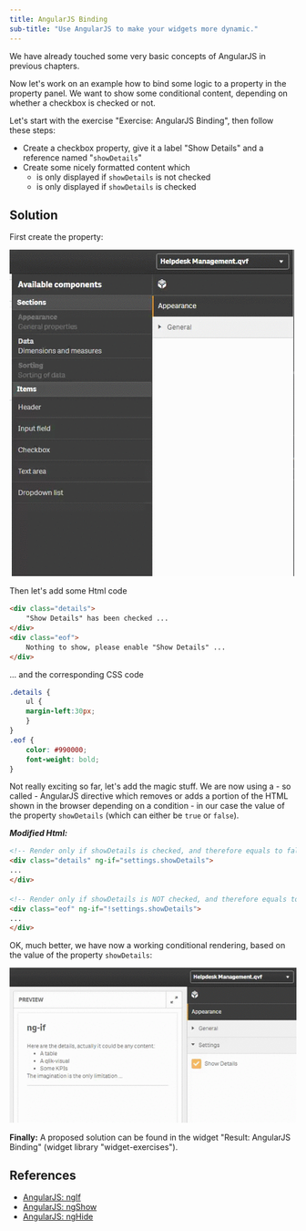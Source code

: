 ```yaml
---
title: AngularJS Binding
sub-title: "Use AngularJS to make your widgets more dynamic."
---
```


We have already touched some very basic concepts of AngularJS in previous chapters.

Now let's work on an example how to bind some logic to a property in the property panel. We want to show some conditional content, depending on whether a checkbox is checked or not.

Let's start with the exercise "Exercise: AngularJS Binding", then follow these steps:

- Create a checkbox property, give it a label "Show Details" and a reference named "`showDetails`"
- Create some nicely formatted content which
    - is only displayed if `showDetails` is not checked
    - is only displayed if `showDetails` is checked


## Solution

First create the property:

![](images/create-property.gif)

Then let's add some Html code

```html
<div class="details">
    "Show Details" has been checked ...
</div>
<div class="eof">
	Nothing to show, please enable "Show Details" ...
</div>
```

... and the corresponding CSS code

```css
.details {
	ul {
	margin-left:30px;
	}
}
.eof {
	color: #990000;
	font-weight: bold;
}
```

Not really exciting so far, let's add the magic stuff.
We are now using a - so called - AngularJS directive which removes or adds a portion of the HTML shown in the browser depending on a condition - in our case the value of the property `showDetails` (which can either be `true` or `false`).

***Modified Html:***

```html
<!-- Render only if showDetails is checked, and therefore equals to false -->
<div class="details" ng-if="settings.showDetails">
...
</div>

<!-- Render only if showDetails is NOT checked, and therefore equals to false --->
<div class="eof" ng-if="!settings.showDetails">
...
</div>
```


OK, much better, we have now a working conditional rendering, based on the value of the property `showDetails`:

![](images/result.gif)


**Finally:**
A proposed solution can be found in the widget "Result: AngularJS Binding" (widget library "widget-exercises").

## References

- [AngularJS: ngIf](https://docs.angularjs.org/api/ng/directive/ngIf)
- [AngularJS: ngShow](https://docs.angularjs.org/api/ng/directive/ngShow)
- [AngularJS: ngHide](https://docs.angularjs.org/api/ng/directive/ngHide)
